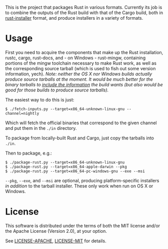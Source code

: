 This is the project that packages Rust in various formats. Currently
its job is to combine the outputs of the Rust build with that of the
Cargo build, both in [rust-installer] format, and produce installers
in a variety of formats.

[rust-installer]: https://github.com/rust-lang/rust-installer

# Usage

First you need to acquire the components that make up the Rust
installation, rustc, cargo, rust-docs, and - on Windows - rust-mingw,
containing portions of the mingw toolchain necessary to make Rust
work, as well as the corresponding source tarball (which is used to
fish out some version information, yech). *Note: neither the OS X nor
Windows builds actually produce source tarballs at the moment. It
would be much better for the binary tarballs to [include the
information](https://github.com/rust-lang/rust/pull/20388) the build
wants (but also would be good for those builds to produce source
tarballs).*

The easiest way to do this is just:

```
$ ./fetch-inputs.py --target=x86_64-unknown-linux-gnu --channel=nightly
```

Which will fetch the official binaries that correspond to the given
channel and put them in the `./in` directory.

To package from locally-built Rust and Cargo, just copy the tarballs
into `./in`.

Then to package, e.g.:

```
$ ./package-rust.py --target=x86_64-unknown-linux-gnu
$ ./package-rust.py --target=x86_64-apple-darwin --pkg
$ ./package-rust.py --target=x86_64-pc-windows-gnu --exe --msi
```

`--pkg`, `--exe`, and `--msi` are optional, producing
platform-specific installers *in addition* to the tarball
installer. These only work when run on OS X or Windows.

# License

This software is distributed under the terms of both the MIT license
and/or the Apache License (Version 2.0), at your option.

See [LICENSE-APACHE](LICENSE-APACHE), [LICENSE-MIT](LICENSE-MIT) for details.
